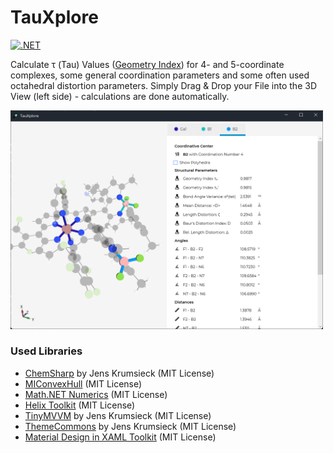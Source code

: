 # TauXplore
[![.NET](https://github.com/JensKrumsieck/TauXplore/actions/workflows/dotnet_release.yml/badge.svg)](https://github.com/JensKrumsieck/TauXplore/actions/workflows/dotnet_release.yml)


Calculate τ (Tau) Values ([Geometry Index](https://en.wikipedia.org/wiki/Geometry_index)) for 4- and 5-coordinate complexes, some general coordination parameters and some often used octahedral distortion parameters.
Simply Drag & Drop your File into the 3D View (left side) - calculations are done automatically.

<img src="https://github.com/JensKrumsieck/TauXplore/blob/master/.github/imh.png" alt="Screenshot" width=500 />

### Used Libraries
* [ChemSharp](https://github.com/JensKrumsieck/ChemSharp) by Jens Krumsieck (MIT License)
* [MIConvexHull](https://github.com/DesignEngrLab/MIConvexHull) (MIT License)
* [Math.NET  Numerics](https://github.com/mathnet/mathnet-numerics) (MIT License)
* [Helix Toolkit](https://github.com/helix-toolkit/helix-toolkit) (MIT License)
* [TinyMVVM](http://github.com/JensKrumsieck/TinyMVVM) by Jens Krumsieck (MIT License)
* [ThemeCommons](http://github.com/JensKrumsieck/ThemeCommons) by Jens Krumsieck (MIT License)
* [Material Design in XAML Toolkit](https://github.com/MaterialDesignInXAML/MaterialDesignInXamlToolkit) (MIT License)
